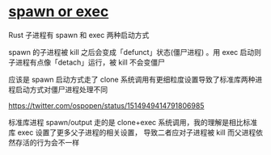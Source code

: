 # [spawn or exec](/2022/04/process_spawn_or_exec.md)

Rust 子进程有 spawn 和 exec 两种启动方式

spawn 的子进程被 kill 之后会变成「defunct」状态(僵尸进程) 。用 exec 启动则子进程有点像「detach」运行，被 kill 不会变僵尸

应该是 spawn 启动方式走了 clone 系统调用有更细粒度设置导致了标准库两种进程启动方式对僵尸进程处理不同

https://twitter.com/ospopen/status/1514949414791806985

标准库进程 spawn/output 走的是 clone+exec 系统调用，我的理解是相比标准库 exec 设置了更多父子进程的相关设置，
导致二者应对子进程被 kill 而父进程依然存活的行为会不一样
